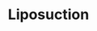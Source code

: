 ---
templateKey: 'course-details'
path: /treatments/liposuction
image: /img/treatments/lipo-1.jpg
title: Liposuction
price: 5000
duration: Several hours
anesthesia: General
recovery: 1-2 weeks
result: Several months
description: >-
  Liposuction is a cosmetic surgery procedure that removes fat from specific areas of the body. Liposuction can improve body contours and help to create a more flattering silhouette. It is a very effective way to remove stubborn fat deposits that are resistant to diet and exercise. Results are usually long-lasting provided you maintain a healthy lifestyle.
whenconsider:
        - Stubborn fat deposits that are resistant to diet and exercise
 
expectations:
        - Improved shape and symmetry
        - Youthful appearance
        - Improve your self-confidence and body image
---